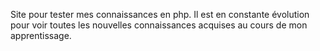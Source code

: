 Site pour tester mes connaissances en php. Il est en constante évolution pour voir toutes les nouvelles connaissances acquises au cours de mon apprentissage. 